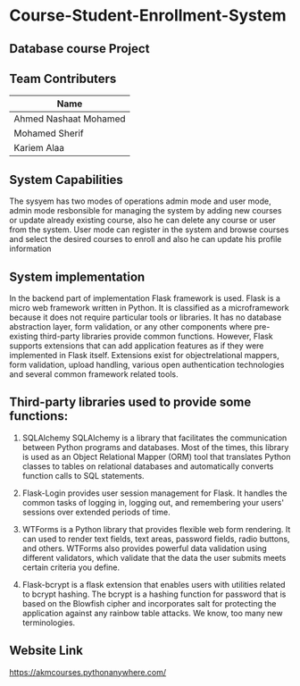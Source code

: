 # Course-Student-Enrollment-System

## Database course Project

## Team Contributers

|Name                 | 
|---------------------|
|Ahmed Nashaat Mohamed|    
|Mohamed Sherif       |  
|Kariem Alaa          |   

## System Capabilities
The sysyem has two modes of operations admin mode and user mode, admin mode resbonsible for managing the system
by adding new courses or update already existing course, also he can delete any course or user from the system.
User mode can register in the system and browse courses and select the desired courses to enroll and also he can update his profile information



## System implementation 
In the backend part of implementation Flask framework is used.
Flask is a micro web framework written in Python. It is
classified as a microframework because it does not require
particular tools or libraries. It has no database abstraction layer,
form validation, or any other components where pre-existing
third-party libraries provide common functions. However, Flask
supports extensions that can add application features as if they
were implemented in Flask itself. Extensions exist for objectrelational mappers, form validation, upload handling, various
open authentication technologies and several common
framework related tools.

## Third-party libraries used to provide some functions:
1. SQLAlchemy
SQLAlchemy is a library that facilitates the communication
between Python programs and databases. Most of the times,
this library is used as an Object Relational Mapper (ORM)
tool that translates Python classes to tables on relational
databases and automatically converts function calls to SQL
statements.
2. Flask-Login
 provides user session management for Flask. It
handles the common tasks of logging in, logging out, and
remembering your users' sessions over extended periods of
time.

3. WTForms
 is a Python library that provides flexible web
form rendering. It can used to render text fields, text areas,
password fields, radio buttons, and others. WTForms also
provides powerful data validation using different
validators, which validate that the data the user submits
meets certain criteria you define.
4. Flask-bcrypt
 is a flask extension that enables users with
utilities related to bcrypt hashing. The bcrypt is a hashing
function for password that is based on the Blowfish cipher
and incorporates salt for protecting the application against
any rainbow table attacks. We know, too many new
terminologies.

## Website Link
https://akmcourses.pythonanywhere.com/
